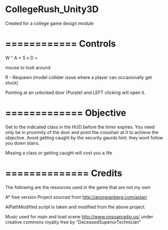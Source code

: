 CollegeRush_Unity3D
===================

Created for a college game design module

============
Controls
============
W ^
A <
S v
D >

mouse to look around 

R - Respawn (model collider issue where a player can occasionally get stuck)

Pointing at an unlocked door (Purple) and LEFT clicking will open it.


=============
Objective
=============
Get to the indicated class in the HUD before the timer expires.  You need only be in
proximity of the door and point the crosshair at it to achieve the objective.
Avoid getting caught by the security gaurds hint: they wont follow you down stairs.

Missing a class or getting caught will cost you a life

==============
Credits
==============
The following are the resources used in the game that are not my own

A* free version Project sourced from http://arongranberg.com/astar/

AIPathModified script is taken and modified from the above project.

Music used for main and load scene http://www.nosoapradio.us/ under creative commons royalty free by “DeceasedSuperiorTechnician”
